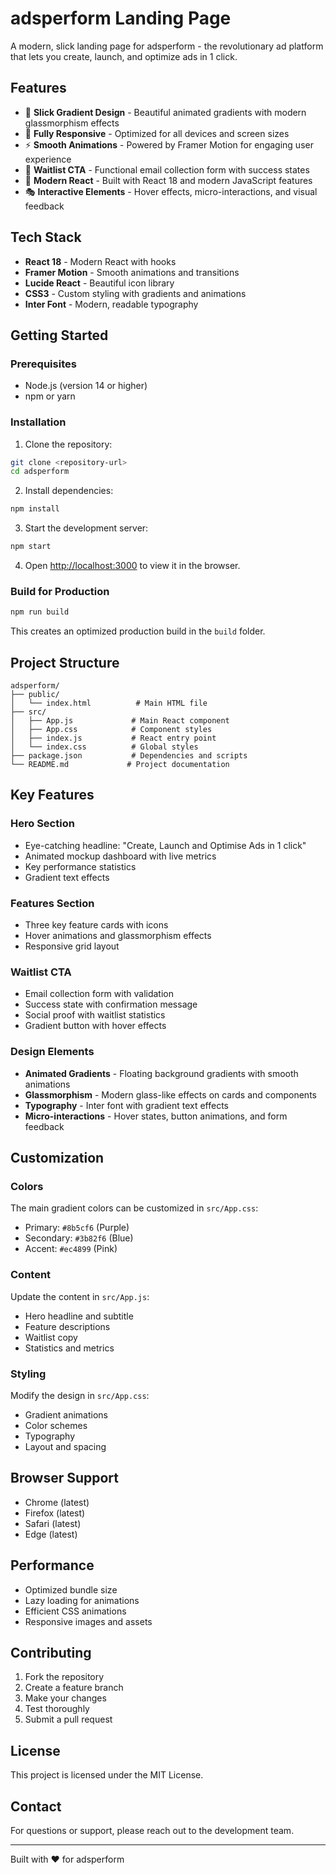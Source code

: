 # adsperform Landing Page

A modern, slick landing page for adsperform - the revolutionary ad platform that lets you create, launch, and optimize ads in 1 click.

## Features

- 🎨 **Slick Gradient Design** - Beautiful animated gradients with modern glassmorphism effects
- 📱 **Fully Responsive** - Optimized for all devices and screen sizes
- ⚡ **Smooth Animations** - Powered by Framer Motion for engaging user experience
- 🎯 **Waitlist CTA** - Functional email collection form with success states
- 🚀 **Modern React** - Built with React 18 and modern JavaScript features
- 🎭 **Interactive Elements** - Hover effects, micro-interactions, and visual feedback

## Tech Stack

- **React 18** - Modern React with hooks
- **Framer Motion** - Smooth animations and transitions
- **Lucide React** - Beautiful icon library
- **CSS3** - Custom styling with gradients and animations
- **Inter Font** - Modern, readable typography

## Getting Started

### Prerequisites

- Node.js (version 14 or higher)
- npm or yarn

### Installation

1. Clone the repository:
```bash
git clone <repository-url>
cd adsperform
```

2. Install dependencies:
```bash
npm install
```

3. Start the development server:
```bash
npm start
```

4. Open [http://localhost:3000](http://localhost:3000) to view it in the browser.

### Build for Production

```bash
npm run build
```

This creates an optimized production build in the `build` folder.

## Project Structure

```
adsperform/
├── public/
│   └── index.html          # Main HTML file
├── src/
│   ├── App.js             # Main React component
│   ├── App.css            # Component styles
│   ├── index.js           # React entry point
│   └── index.css          # Global styles
├── package.json           # Dependencies and scripts
└── README.md             # Project documentation
```

## Key Features

### Hero Section
- Eye-catching headline: "Create, Launch and Optimise Ads in 1 click"
- Animated mockup dashboard with live metrics
- Key performance statistics
- Gradient text effects

### Features Section
- Three key feature cards with icons
- Hover animations and glassmorphism effects
- Responsive grid layout

### Waitlist CTA
- Email collection form with validation
- Success state with confirmation message
- Social proof with waitlist statistics
- Gradient button with hover effects

### Design Elements
- **Animated Gradients** - Floating background gradients with smooth animations
- **Glassmorphism** - Modern glass-like effects on cards and components
- **Typography** - Inter font with gradient text effects
- **Micro-interactions** - Hover states, button animations, and form feedback

## Customization

### Colors
The main gradient colors can be customized in `src/App.css`:
- Primary: `#8b5cf6` (Purple)
- Secondary: `#3b82f6` (Blue)
- Accent: `#ec4899` (Pink)

### Content
Update the content in `src/App.js`:
- Hero headline and subtitle
- Feature descriptions
- Waitlist copy
- Statistics and metrics

### Styling
Modify the design in `src/App.css`:
- Gradient animations
- Color schemes
- Typography
- Layout and spacing

## Browser Support

- Chrome (latest)
- Firefox (latest)
- Safari (latest)
- Edge (latest)

## Performance

- Optimized bundle size
- Lazy loading for animations
- Efficient CSS animations
- Responsive images and assets

## Contributing

1. Fork the repository
2. Create a feature branch
3. Make your changes
4. Test thoroughly
5. Submit a pull request

## License

This project is licensed under the MIT License.

## Contact

For questions or support, please reach out to the development team.

---

Built with ❤️ for adsperform 